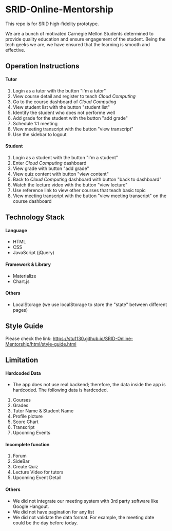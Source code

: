 # SRID-Online-Mentorship
This repo is for SRID high-fidelity prototype. 

We are a bunch of motivated Carnegie Mellon Students determined to provide quality education and ensure engagement of the student. Being the tech geeks we are, we have ensured that the learning is smooth and effective.
## Operation Instructions
#### Tutor
1. Login as a tutor with the button "I'm a tutor"
2. View course detail and register to teach *Cloud Computing*
3. Go to the course dashboard of *Cloud Computing*
4. View student list with the button "student list"
5. Identify the student who does not performe well
6. Add grade for the student with the button "add grade"
7. Schedule 1:1 meeting
8. View meeting transcript with the button "view transcript"
9. Use the sidebar to logout
#### Student
1. Login as a student with the button "I'm a student"
2. Enter *Cloud Computing* dashboard
3. View grade with button "add grade"
4. View quiz content with button "view content"
5. Back to *Cloud Computing* dashboard with button "back to dashboard"
6. Watch the lecture video with the button "view lecture"
7. Use reference link to view other courses that teach basic topic
8. View meeting transcript with the button "view meeting transcript" on the course dashboard
## Technology Stack
#### Language
- HTML
- CSS
- JavaScript (jQuery)
#### Framework & Library 
- Materialize
- Chart.js
#### Others
- LocalStorage (we use localStorage to store the "state" between different pages)
## Style Guide
Please check the link: https://stu1130.github.io/SRID-Online-Mentorship/html/style-guide.html
## Limitation
#### Hardcoded Data
- The app does not use real backend; therefore, the data inside the app is hardcoded.
The following data is hardcoded.
1. Courses
2. Grades
3. Tutor Name & Student Name
4. Profile picture
5. Score Chart
6. Transcript
7. Upcoming Events
#### Incomplete function
1. Forum
2. SideBar
3. Create Quiz
4. Lecture Video for tutors
5. Upcoming Event Detail 
#### Others
- We did not integrate our meeting system with 3rd party software like Google Hangout.
- We did not have pagination for any list
- We did not validate the data format. For example, the meeting date could be the day before today.

